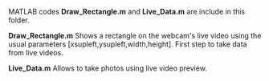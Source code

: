 MATLAB codes **Draw_Rectangle.m** and  **Live_Data.m** are include in this folder.

 **Draw_Rectangle.m** Shows a rectangle on the webcam's live video using the usual parameters [xsupleft,ysupleft,width,height]. First step to take data from live videos.

 **Live_Data.m** Allows to take photos using live video preview.